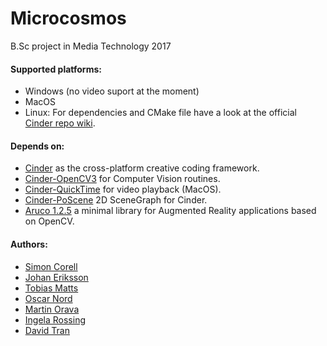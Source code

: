 # Microcosmos
B.Sc project in Media Technology 2017


#### Supported platforms:
* Windows (no video suport at the moment)
* MacOS
* Linux: For dependencies and CMake file have a look at the official [Cinder repo wiki](https://github.com/cinder/Cinder/wiki/Cinder-for-Linux).

#### Depends on:
* [Cinder](https://github.com/cinder/Cinder) as the cross-platform creative coding framework.
* [Cinder-OpenCV3](https://github.com/cinder/Cinder-OpenCV3) for Computer Vision routines.
* [Cinder-QuickTime](https://github.com/cinder/Cinder/tree/master/blocks/QuickTime) for video playback (MacOS).
* [Cinder-PoScene](https://github.com/Potion/Cinder-poScene) 2D SceneGraph for Cinder.
* [Aruco 1.2.5](https://sourceforge.net/projects/aruco/files/OldVersions/) a minimal library for Augmented Reality applications based on OpenCV.

#### Authors:
- [Simon Corell](https://github.com/Simoncorell)
- [Johan Eriksson](https://github.com/erikssonjohan)
- [Tobias Matts](https://github.com/tobma571)
- [Oscar Nord](https://github.com/Furbee)
- [Martin Orava](https://github.com/maror757)
- [Ingela Rossing](https://github.com/IngelaRossing)
- [David Tran](https://github.com/ddavidtran)






